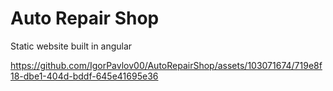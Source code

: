 # Auto Repair Shop

Static website built in angular

https://github.com/IgorPavlov00/AutoRepairShop/assets/103071674/719e8f18-dbe1-404d-bddf-645e41695e36

